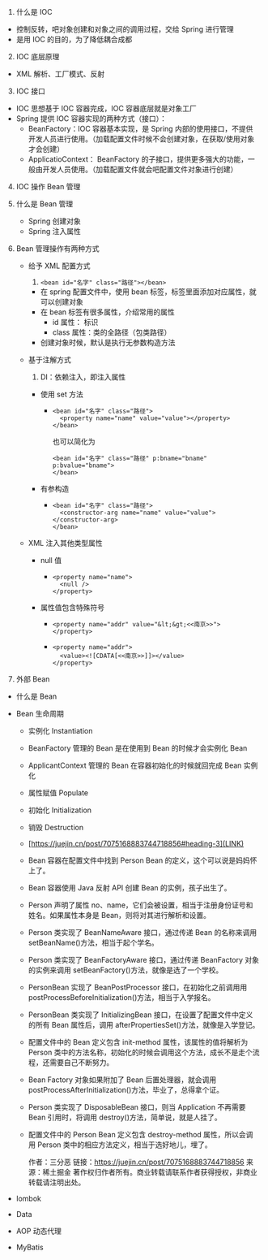 1. 什么是 IOC

- 控制反转，吧对象创建和对象之间的调用过程，交给 Spring 进行管理
- 是用 IOC 的目的，为了降低耦合成都

2. IOC 底层原理

- XML 解析、工厂模式、反射

3. IOC 接口

- IOC 思想基于 IOC 容器完成，IOC 容器底层就是对象工厂
- Spring 提供 IOC 容器实现的两种方式（接口）：
  - BeanFactory：IOC 容器基本实现，是 Spring 内部的使用接口，不提供开发人员进行使用。（加载配置文件时候不会创建对象，在获取/使用对象才会创建）
  - ApplicatioContext： BeanFactory 的子接口，提供更多强大的功能，一般由开发人员使用。（加载配置文件就会吧配置文件对象进行创建）

4. IOC 操作 Bean 管理
1. 什么是 Bean 管理
   - Spring 创建对象
   - Spring 注入属性
1. Bean 管理操作有两种方式

   - 给予 XML 配置方式
     1. `<bean id="名字" class="路径"></bean>`
     - 在 spring 配置文件中，使用 bean 标签，标签里面添加对应属性，就可以创建对象
     - 在 bean 标签有很多属性，介绍常用的属性
       - id 属性： 标识
       - class 属性：类的全路径（包类路径）
     - 创建对象时候，默认是执行无参数构造方法
   - 基于注解方式

     1. DI：依赖注入，即注入属性

     - 使用 set 方法

       - ```
         <bean id="名字" class="路径">
           <property name="name" value="value"></property>
         </bean>
         ```
         也可以简化为
         ```
         <bean id="名字" class="路径" p:bname="bname" p:bvalue="bname">
         </bean>
         ```

     - 有参构造
       - ```
         <bean id="名字" class="路径">
           <constructor-arg name="name" value="value"></constructor-arg>
         </bean>
         ```

   - XML 注入其他类型属性

     - null 值
       - ```
         <property name="name">
           <null />
         </property>
         ```
     - 属性值包含特殊符号

       - ```
         <property name="addr" value="&lt;&gt;<<南京>>"></property>
         ```

       - ```
         <property name="addr">
           <value><![CDATA[<<南京>>]]></value>
         </property>
         ```

1. 外部 Bean

- 什么是 Bean
- Bean 生命周期

  - 实例化 Instantiation
  - BeanFactory 管理的 Bean 是在使用到 Bean 的时候才会实例化 Bean
  - ApplicantContext 管理的 Bean 在容器初始化的时候就回完成 Bean 实例化

  - 属性赋值 Populate
  - 初始化 Initialization
  - 销毁 Destruction
  - [https://juejin.cn/post/7075168883744718856#heading-3](LINK)
  - Bean 容器在配置文件中找到 Person Bean 的定义，这个可以说是妈妈怀上了。
  - Bean 容器使用 Java 反射 API 创建 Bean 的实例，孩子出生了。
  - Person 声明了属性 no、name，它们会被设置，相当于注册身份证号和姓名。如果属性本身是 Bean，则将对其进行解析和设置。
  - Person 类实现了 BeanNameAware 接口，通过传递 Bean 的名称来调用 setBeanName()方法，相当于起个学名。
  - Person 类实现了 BeanFactoryAware 接口，通过传递 BeanFactory 对象的实例来调用 setBeanFactory()方法，就像是选了一个学校。
  - PersonBean 实现了 BeanPostProcessor 接口，在初始化之前调用用 postProcessBeforeInitialization()方法，相当于入学报名。
  - PersonBean 类实现了 InitializingBean 接口，在设置了配置文件中定义的所有 Bean 属性后，调用 afterPropertiesSet()方法，就像是入学登记。
  - 配置文件中的 Bean 定义包含 init-method 属性，该属性的值将解析为 Person 类中的方法名称，初始化的时候会调用这个方法，成长不是走个流程，还需要自己不断努力。
  - Bean Factory 对象如果附加了 Bean 后置处理器，就会调用 postProcessAfterInitialization()方法，毕业了，总得拿个证。
  - Person 类实现了 DisposableBean 接口，则当 Application 不再需要 Bean 引用时，将调用 destroy()方法，简单说，就是人挂了。
  - 配置文件中的 Person Bean 定义包含 destroy-method 属性，所以会调用 Person 类中的相应方法定义，相当于选好地儿，埋了。

    作者：三分恶
    链接：https://juejin.cn/post/7075168883744718856
    来源：稀土掘金
    著作权归作者所有。商业转载请联系作者获得授权，非商业转载请注明出处。

- lombok
- Data

- AOP 动态代理

- MyBatis
